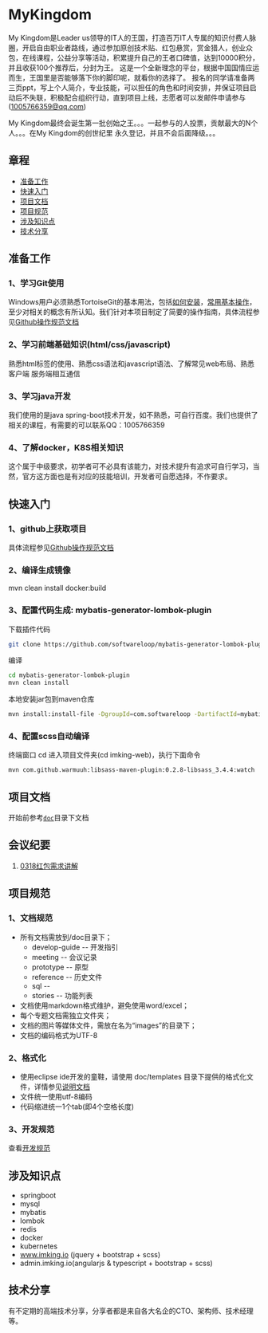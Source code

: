 # MyKingdom

My Kingdom是Leader us领导的IT人的王国，打造百万IT人专属的知识付费人脉圈，开启自由职业者路线，通过参加原创技术贴、红包悬赏，赏金猎人，创业众包，在线课程，公益分享等活动，积累提升自己的王者口碑值，达到10000积分，并且收获100个推荐后，分封为王。
这是一个全新理念的平台，根据中国国情应运而生，王国里是否能够落下你的脚印呢，就看你的选择了。
报名的同学请准备两三页ppt，写上个人简介，专业技能，可以担任的角色和时间安排，并保证项目启动后不失联，积极配合组织行动，直到项目上线，志愿者可以发邮件申请参与(1005766359@qq.com)

My Kingdom最终会诞生第一批创始之王。。。一起参与的人投票，贡献最大的N个人。。。在My Kingdom的创世纪里 永久登记，并且不会后面降级。。。

## 章程
* [准备工作](#准备工作)
* [快速入门](#快速入门)
* [项目文档](#项目文档)
* [项目规范](#项目规范)
* [涉及知识点](#涉及知识点)
* [技术分享](#技术分享)


## 准备工作
###	1、学习Git使用
Windows用户必须熟悉TortoiseGit的基本用法，包括[如何安装](http://blog.csdn.net/renfufei/article/details/41647937)，[常用基本操作](http://blog.csdn.net/qx1995318/article/details/52006561)，至少对相关的概念有所认知。我们针对本项目制定了简要的操作指南，具体流程参见[Github操作规范文档](/doc/develop-guide/github-develop-guide.md)

###	2、学习前端基础知识(html/css/javascript)
熟悉html标签的使用、熟悉css语法和javascript语法、了解常见web布局、熟悉客户端 服务端相互通信

### 3、学习java开发
我们使用的是java spring-boot技术开发，如不熟悉，可自行百度。我们也提供了相关的课程，有需要的可以联系QQ：1005766359

###	4、了解docker，K8S相关知识
这个属于中级要求，初学者可不必具有该能力，对技术提升有追求可自行学习，当然，官方这方面也是有对应的技能培训，开发者可自愿选择，不作要求。


## 快速入门
###	1、github上获取项目
具体流程参见[Github操作规范文档](/doc/develop-guide/github-develop-guide.md)

###	2、编译生成镜像
mvn clean install docker:build

### 3、配置代码生成: mybatis-generator-lombok-plugin
下载插件代码
```bash
git clone https://github.com/softwareloop/mybatis-generator-lombok-plugin.git
```

编译
```bash
cd mybatis-generator-lombok-plugin
mvn clean install
```

本地安装jar包到maven仓库
```bash
mvn install:install-file -DgroupId=com.softwareloop -DartifactId=mybatis-generator-lombok-plugin -Dversion=1.0-SNAPSHOT -Dpackaging=jar -Dfile=/Users/xqy/projects/mybatis-generator-lombok-plugin/target/mybatis-generator-lombok-plugin-1.0-SNAPSHOT.jar
```

### 4、配置scss自动编译
终端窗口 cd 进入项目文件夹(cd imking-web)，执行下面命令
```bash
mvn com.github.warmuuh:libsass-maven-plugin:0.2.8-libsass_3.4.4:watch
```


## 项目文档
开始前参考[`doc`](/doc/README.md)目录下文档

## 会议纪要
 1. [0318红包需求讲解](/doc/meeting/0318.md)

## 项目规范
###	1、文档规范
 * 所有文档需放到/doc目录下；
   + develop-guide -- 开发指引
   + meeting -- 会议记录
   + prototype -- 原型
   + reference -- 历史文件
   + sql --
   + stories -- 功能列表
 * 文档使用markdown格式维护，避免使用word/excel；
 * 每个专题文档需独立文件夹；
 * 文档的图片等媒体文件，需放在名为“images”的目录下；
 * 文档的编码格式为UTF-8

###	2、格式化
 * 使用eclipse ide开发的童鞋，请使用 doc/templates 目录下提供的格式化文件，详情参见[说明文档](/doc/templates/README.md)
 * 文件统一使用utf-8编码
 * 代码缩进统一1个tab(即4个空格长度)

### 3、开发规范
查看[开发规范](/doc/norm.md)

## 涉及知识点
 * springboot
 * mysql
 * mybatis
 * lombok
 * redis
 * docker
 * kubernetes
 * www.imking.io (jquery + bootstrap + scss)
 * admin.imking.io(angularjs & typescript + bootstrap + scss)


## 技术分享
有不定期的高端技术分享，分享者都是来自各大名企的CTO、架构师、技术经理等。

